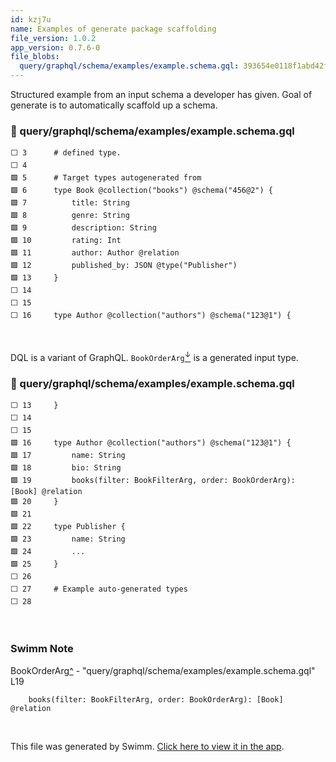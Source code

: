 ```yaml
---
id: kzj7u
name: Examples of generate package scaffolding
file_version: 1.0.2
app_version: 0.7.6-0
file_blobs:
  query/graphql/schema/examples/example.schema.gql: 393654e0118f1abd42f945c2d23aa804d2f7fb92
---
```


Structured example from an input schema a developer has given. Goal of generate is to automatically scaffold up a schema.
<!-- NOTE-swimm-snippet: the lines below link your snippet to Swimm -->
### 📄 query/graphql/schema/examples/example.schema.gql
```gql
⬜ 3      # defined type.
⬜ 4      
🟩 5      # Target types autogenerated from
🟩 6      type Book @collection("books") @schema("456@2") {
🟩 7          title: String
🟩 8          genre: String
🟩 9          description: String
🟩 10         rating: Int
🟩 11         author: Author @relation
🟩 12         published_by: JSON @type("Publisher")
🟩 13     }
⬜ 14     
⬜ 15     
⬜ 16     type Author @collection("authors") @schema("123@1") {
```

<br/>

DQL is a variant of GraphQL. `BookOrderArg`[<sup id="ZdxipM">↓</sup>](#f-ZdxipM) is a generated input type.
<!-- NOTE-swimm-snippet: the lines below link your snippet to Swimm -->
### 📄 query/graphql/schema/examples/example.schema.gql
```gql
⬜ 13     }
⬜ 14     
⬜ 15     
🟩 16     type Author @collection("authors") @schema("123@1") {
🟩 17         name: String
🟩 18         bio: String
🟩 19         books(filter: BookFilterArg, order: BookOrderArg): [Book] @relation
🟩 20     }
🟩 21     
🟩 22     type Publisher {
🟩 23         name: String
🟩 24         ...
🟩 25     }
⬜ 26     
⬜ 27     # Example auto-generated types
⬜ 28     
```

<br/>

<!-- THIS IS AN AUTOGENERATED SECTION. DO NOT EDIT THIS SECTION DIRECTLY -->
### Swimm Note

<span id="f-ZdxipM">BookOrderArg</span>[^](#ZdxipM) - "query/graphql/schema/examples/example.schema.gql" L19
```gql
    books(filter: BookFilterArg, order: BookOrderArg): [Book] @relation
```

<br/>

This file was generated by Swimm. [Click here to view it in the app](https://app.swimm.io/repos/Z2l0aHViJTNBJTNBZGVmcmFkYiUzQSUzQXNvdXJjZW5ldHdvcms=/docs/kzj7u).